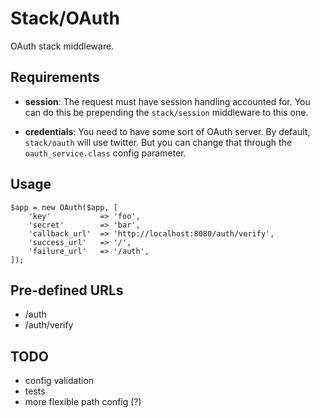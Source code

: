 # Stack/OAuth

OAuth stack middleware.

## Requirements

* **session**: The request must have session handling accounted for. You can
  do this be prepending the `stack/session` middleware to this one.

* **credentials**: You need to have some sort of OAuth server. By default,
  `stack/oauth` will use twitter. But you can change that through the
  `oauth_service.class` config parameter.

## Usage

    $app = new OAuth($app, [
        'key'           => 'foo',
        'secret'        => 'bar',
        'callback_url'  => 'http://localhost:8080/auth/verify',
        'success_url'   => '/',
        'failure_url'   => '/auth',
    ]);

## Pre-defined URLs

* /auth
* /auth/verify

## TODO

* config validation
* tests
* more flexible path config (?)
